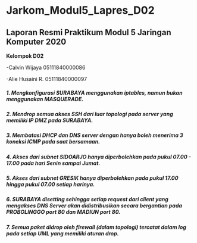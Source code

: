 # Jarkom_Modul5_Lapres_D02
## Laporan Resmi Praktikum Modul 5 Jaringan Komputer 2020
**Kelompok D02**

-Calvin Wijaya 05111840000086

-Alie Husaini R. 05111840000097

##### 1. Mengkonfigurasi SURABAYA menggunakan iptables, namun bukan menggunakan MASQUERADE.
##### 2. Mendrop semua akses SSH dari luar topologi pada server yang memiliki IP DMZ pada SURABAYA.
##### 3. Membatasi DHCP dan DNS server dengan hanya boleh menerima 3 koneksi ICMP pada saat bersamaan.
##### 4. Akses dari subnet SIDOARJO hanya diperbolehkan pada pukul 07.00 - 17.00 pada hari Senin sampai Jumat.
##### 5. Akses dari subnet GRESIK hanya diperbolehkan pada pukul 17.00 hingga pukul 07.00 setiap harinya.
##### 6. SURABAYA disetting sehingga setiap request dari client yang mengakses DNS Server akan didistribusikan secara bergantian pada PROBOLINGGO port 80 dan MADIUN port 80.
##### 7. Semua paket didrop oleh firewall (dalam topologi) tercatat dalam log pada setiap UML yang memiliki aturan drop.
